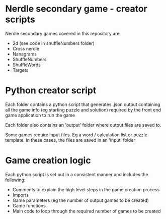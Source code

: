 # Nerdle secondary game - creator scripts

Nerdle secondary games covered in this repository are:

- 2d (see code in shuffleNumbers folder)
- Cross nerdle
- Nanagrams
- ShuffleNumbers
- ShuffleWords
- Targets

# Python creator script

Each folder contains a python script that generates .json output containing all the game info (eg starting puzzle and solution) required by the front end game application to run the game

Each folder also contains an 'output' folder where output files are saved to.  

Some games require input files.  Eg a word / calculation list or puzzle template.  In these cases, the files are saved in an 'input' folder

# Game creation logic

Each python script is set out in a consistent manner and includes the following:

- Comments to explain the high level steps in the game creation process
- Imports
- Game parameters (eg the number of output games to be created)
- Game functions
- Main code to loop through the required number of games to be created


